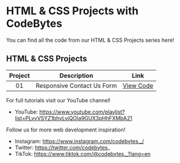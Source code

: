 # HTML & CSS Projects with CodeBytes
You can find all the code from our HTML & CSS Projects series here!

## HTML & CSS Projects
| Project | Description | Link
| :---: | ----- | --- |
| 01 | Responsive Contact Us Form | [View Code](https://github.com/CodeBytes94/html-css-projects/tree/main/responsive-contact-us-form)

For full tutorials visit our YouTube channel!
- YouTube: https://www.youtube.com/playlist?list=PLvvVSYZ1bhvLvjQOIa9GUX3pHhFXMbA21

Follow us for more web development inspiration!
- Instagram: https://www.instagram.com/codebytes._/
- Twitter: https://twitter.com/codebytes_
- TikTok: https://www.tiktok.com/@codebytes._?lang=en
